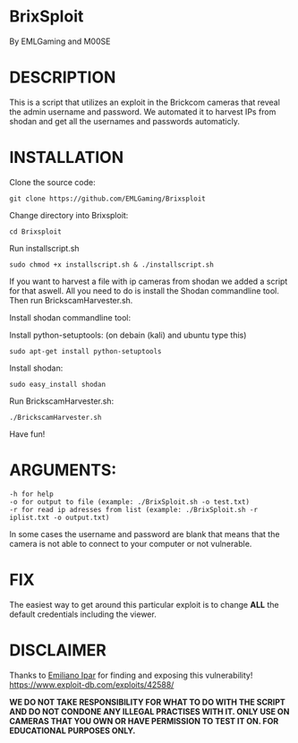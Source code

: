 # **BrixSploit**
By EMLGaming and M00SE

**DESCRIPTION**
===

This is a script that utilizes an exploit in the Brickcom cameras that reveal the admin username and password.
We automated it to harvest IPs from shodan and get all the usernames and passwords automaticly.

**INSTALLATION**
===
Clone the source code:
```
git clone https://github.com/EMLGaming/Brixsploit
```

Change directory into Brixsploit:
```
cd Brixsploit
```

Run installscript.sh
```
sudo chmod +x installscript.sh & ./installscript.sh
```

If you want to harvest a file with ip cameras from shodan we added a script for that aswell.
All you need to do is install the Shodan commandline tool. Then run BrickscamHarvester.sh.

Install shodan commandline tool:

Install python-setuptools: (on debain (kali) and ubuntu type this)
```
sudo apt-get install python-setuptools
```

Install shodan:
```
sudo easy_install shodan
```

Run BrickscamHarvester.sh:
```
./BrickscamHarvester.sh
```

Have fun!

**ARGUMENTS:**
===
```
-h for help
-o for output to file (example: ./BrixSploit.sh -o test.txt)
-r for read ip adresses from list (example: ./BrixSploit.sh -r iplist.txt -o output.txt)
```
In some cases the username and password are blank that means that the camera is not able to connect to your computer or not vulnerable.

**FIX**
===
The easiest way to get around this particular exploit is to change **ALL** the default credentials including the viewer.

**DISCLAIMER**
===

Thanks to [Emiliano Ipar](https://twitter.com/maninoipar) for finding and exposing this vulnerability! https://www.exploit-db.com/exploits/42588/

**WE DO NOT TAKE RESPONSIBILITY FOR WHAT TO DO WITH THE SCRIPT AND DO NOT CONDONE ANY ILLEGAL PRACTISES WITH IT. ONLY USE ON CAMERAS THAT YOU OWN OR HAVE PERMISSION TO TEST IT ON. FOR EDUCATIONAL PURPOSES ONLY.**
